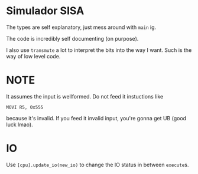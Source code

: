 # Simulador SISA

The types are self explanatory, just mess around with `main` ig.

The code is incredibly self documenting (on purpose).

I also use `transmute` a lot to interpret the bits into the way I want. Such is the way
of low level code.

# NOTE
It assumes the input is wellformed. Do not feed it instuctions like

`MOVI R5, 0x555`

because it's invalid. If you feed it invalid input, you're gonna get UB (good luck lmao).

# IO
Use `[cpu].update_io(new_io)` to change the IO status in between `execute`s.
